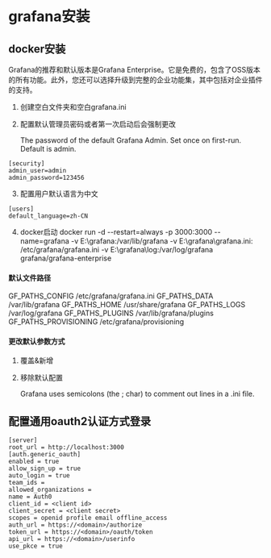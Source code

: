 # grafana安装

## docker安装

Grafana的推荐和默认版本是Grafana Enterprise。它是免费的，包含了OSS版本的所有功能。此外，您还可以选择升级到完整的企业功能集，其中包括对企业插件的支持。

1. 创建空白文件夹和空白grafana.ini
2. 配置默认管理员密码或者第一次启动后会强制更改

   The password of the default Grafana Admin. Set once on first-run. Default is admin.

```
[security]
admin_user=admin
admin_password=123456
```

3. 配置用户默认语言为中文

```
[users]
default_language=zh-CN
```

4. docker启动
   docker run -d --restart=always -p 3000:3000 --name=grafana -v E:\grafana:/var/lib/grafana -v E:\grafana\grafana.ini:
   /etc/grafana/grafana.ini -v E:\grafana\log:/var/log/grafana grafana/grafana-enterprise

#### 默认文件路径

GF_PATHS_CONFIG /etc/grafana/grafana.ini
GF_PATHS_DATA /var/lib/grafana
GF_PATHS_HOME /usr/share/grafana
GF_PATHS_LOGS /var/log/grafana
GF_PATHS_PLUGINS /var/lib/grafana/plugins
GF_PATHS_PROVISIONING /etc/grafana/provisioning

#### 更改默认参数方式

1. 覆盖&新增
2. 移除默认配置

   Grafana uses semicolons (the ; char) to comment out lines in a .ini file.

## 配置通用oauth2认证方式登录

```
[server]
root_url = http://localhost:3000
[auth.generic_oauth]
enabled = true
allow_sign_up = true
auto_login = true
team_ids =
allowed_organizations =
name = Auth0
client_id = <client id>
client_secret = <client secret>
scopes = openid profile email offline_access
auth_url = https://<domain>/authorize
token_url = https://<domain>/oauth/token
api_url = https://<domain>/userinfo
use_pkce = true
```